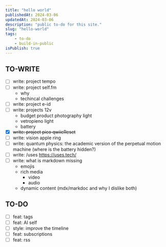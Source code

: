 ```yaml
---
title: "hello world"
publishedAt: 2024-03-06
updatedAt: 2024-03-06
description: "public to-do for this site."
slug: "hello-world"
tags:
    - to-do
    - build-in-public
isPublish: true
---
```

## TO-WRITE
- [ ] write: project tempo
- [ ] write: project self.fm 
  - why
  - techincal challenges
- [ ] write: project e-id
- [ ] write: projects 12v
  - budget product photography light
  - vetropieno light
  - battery
- [x] ~~write: project pico qwiicReset~~
- [ ] write: vision apple ring
- [ ] write: quantum physics: the academic version of the perpetual motion machine (where is the battery hidden?)
- [ ] write: /uses https://uses.tech/
- [ ] write: what is markdown missing
  - emojis
  - rich media
    - video
    - audio
  - dynamic content (mdx/markdoc and why I dislike both)

## TO-DO
- [ ] feat: tags
- [ ] feat: AI self
- [ ] style: improve the timeline
- [ ] feat: subscriptions
- [ ] feat: rss